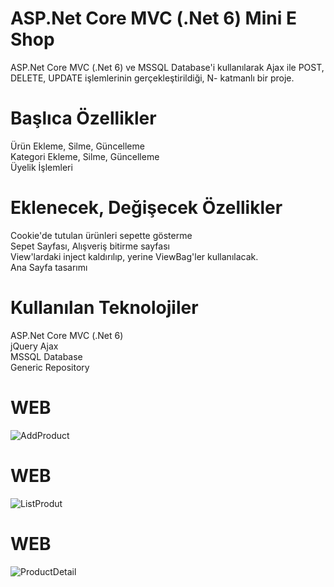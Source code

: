 # ASP.Net Core MVC (.Net 6) Mini E Shop

ASP.Net Core MVC (.Net 6) ve MSSQL Database'i kullanılarak Ajax ile POST, DELETE, UPDATE işlemlerinin gerçekleştirildiği, N- katmanlı bir proje.

# Başlıca Özellikler

Ürün Ekleme, Silme, Güncelleme
<br>
Kategori Ekleme, Silme, Güncelleme
<br>
Üyelik İşlemleri
<br>

# Eklenecek, Değişecek Özellikler

Cookie'de tutulan ürünleri sepette gösterme
<br>
Sepet Sayfası, Alışveriş bitirme sayfası
<br>
View'lardaki inject kaldırılıp, yerine ViewBag'ler kullanılacak.
<br>
Ana Sayfa tasarımı

# Kullanılan Teknolojiler 

ASP.Net Core MVC (.Net 6)
<br>
jQuery Ajax
<br>
MSSQL Database
<br>
Generic Repository
<br>

# WEB

![AddProduct](https://i.hizliresim.com/8fbm4qc.JPG)

# WEB

![ListProdut](https://i.hizliresim.com/bg33hta.JPG)

# WEB

![ProductDetail](https://i.hizliresim.com/rcnmalr.JPG)


